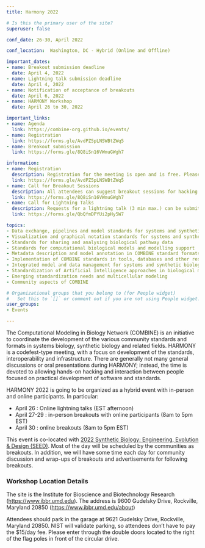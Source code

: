 ```yaml
---
title: Harmony 2022

# Is this the primary user of the site?
superuser: false

conf_date: 26-30, April 2022

conf_location:  Washington, DC - Hybrid (Online and Offline)

important_dates:
- name: Breakout submission deadline
  date: April 4, 2022
- name: Lightning talk submission deadline
  date: April 4, 2022
- name: Notification of acceptance of breakouts
  date: April 6, 2022
- name: HARMONY Workshop
  date: April 26 to 30, 2022

important_links:
- name: Agenda
  link: https://combine-org.github.io/events/
- name: Registration
  link: https://forms.gle/AvdPZ5pLNSWBtZWq5
- name: Breakout submission
  link: https://forms.gle/8Q8iSn16VWmuGWgh7

information:
- name: Registration
  description: Registration for the meeting is open and is free. Please register at the link above as soon as possible. This will help us plan the schedule and match your interests to the timing of the breakouts, etc. Note, only registered attendees will be sent information related to video conferencing links, etc.
  link: https://forms.gle/AvdPZ5pLNSWBtZWq5
- name: Call for Breakout Sessions
  description: All attendees can suggest breakout sessions for hacking and/or detailed discussions of certain aspects of one or several of the COMBINE standard(s), metadata and semantic annotations (format-specific or overarching), application and implementations of the COMBINE standards, or any other topic relevant for the COMBINE community. The topics for those breakout sessions, and the time slots which would suit their communities can be submitted via the link above. Note, breakout session organisers will be responsible for creating and hosting their own online sessions.
  link: https://forms.gle/8Q8iSn16VWmuGWgh7
- name: Call for Lightning Talks
  description: Requests for a lightning talk (3 min max.) can be submitted via the link above. Please use several forms if you want to submit abstracts on different topics. The submission deadline is outlined above. Talks will take place during the community session.
  link: https://forms.gle/QbQfmDPYUi2pHy5W7

topics:
- Data exchange, pipelines and model standards for systems and synthetic biology
- Visualization and graphical notation standards for systems and synthetic biology
- Standards for sharing and analysing biological pathway data
- Standards for computational biological models and modelling support
- Metadata description and model annotation in COMBINE standard formats
- Implementation of COMBINE standards in tools, databases and other resources
- Integrated model and data management for systems and synthetic biology
- Standardization of Artificial Intelligence approaches in biological modelling
- Emerging standardization needs and multicellular modeling
- Community aspects of COMBINE

# Organizational groups that you belong to (for People widget)
#   Set this to `[]` or comment out if you are not using People widget.
user_groups:
- Events

---
```

The Computational Modeling in Biology Network (COMBINE) is an initiative to coordinate the development of the various community standards and formats in systems biology, synthetic biology and related fields. HARMONY is a codefest-type meeting, with a focus on development of the standards, interoperability and infrastructure. There are generally not many general discussions or oral presentations during HARMONY; instead, the time is devoted to allowing hands-on hacking and interaction between people focused on practical development of software and standards.

HARMONY 2022 is going to be organized as a hybrid event with in-person and online participants. In particular:
  * April 26 : Online lightning talks (EST afternoon)
  * April 27-29 : in-person breakouts with online participants (8am to 5pm EST)
  * April 30 : online breakouts (8am to 5pm EST)

This event is co-located with [2022 Synthetic Biology: Engineering, Evolution & Design (SEED)](https://synbioconference.org/2022).
Most of the day will be scheduled by the communities as breakouts. In addition, we will have some time each day for community discussion and wrap-ups of breakouts and advertisements for following breakouts.

### **Workshop Location Details**
The site is the Institute for Bioscience and Biotechnology Research (https://www.ibbr.umd.edu).
The address is 9600 Gudelsky Drive, Rockville, Maryland 20850 (https://www.ibbr.umd.edu/about)
 
Attendees should park in the garage at 9621 Gudelsky Drive, Rockville, Maryland 20850.
NIST will validate parking, so attendees don’t have to pay the $15/day fee.
Please enter through the double doors located to the right of the flag poles in front of the circular drive.
